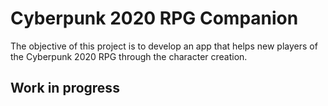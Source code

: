 # Cyberpunk 2020 RPG Companion

The objective of this project is to develop an app that helps new players of the Cyberpunk 2020 RPG through the character creation.

## Work in progress
